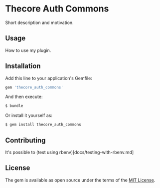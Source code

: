 # Thecore Auth Commons
Short description and motivation.

## Usage
How to use my plugin.

## Installation
Add this line to your application's Gemfile:

```ruby
gem 'thecore_auth_commons'
```

And then execute:
```bash
$ bundle
```

Or install it yourself as:
```bash
$ gem install thecore_auth_commons
```

## Contributing

It's possible to (test using rbenv)[docs/testing-with-rbenv.md]

## License
The gem is available as open source under the terms of the [MIT License](https://opensource.org/licenses/MIT).
